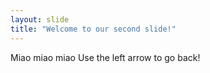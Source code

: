 ```yaml
---
layout: slide
title: "Welcome to our second slide!"
---
```

Miao miao miao
Use the left arrow to go back!

